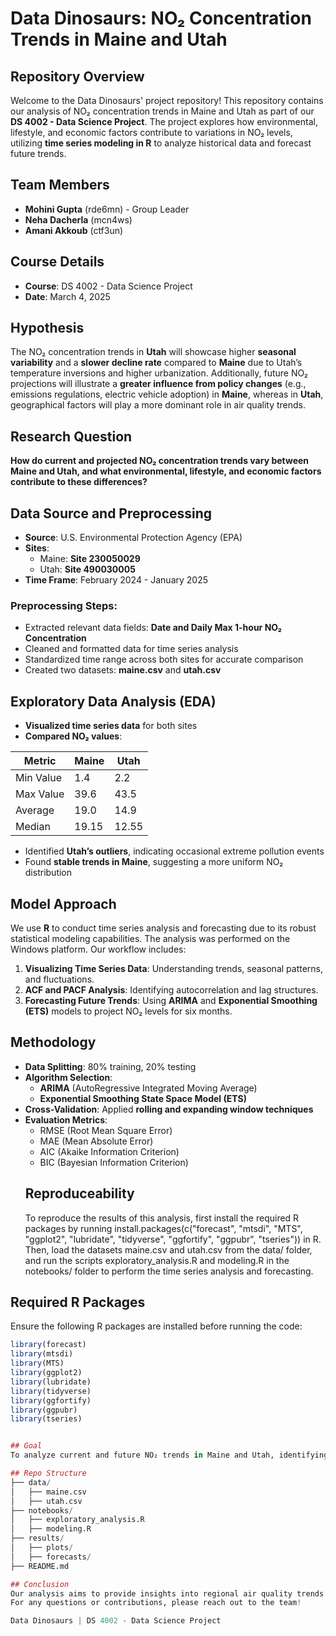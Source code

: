 # Data Dinosaurs: NO₂ Concentration Trends in Maine and Utah

## Repository Overview
Welcome to the Data Dinosaurs' project repository! This repository contains our analysis of NO₂ concentration trends in Maine and Utah as part of our **DS 4002 - Data Science Project**. The project explores how environmental, lifestyle, and economic factors contribute to variations in NO₂ levels, utilizing **time series modeling in R** to analyze historical data and forecast future trends.

## Team Members
- **Mohini Gupta** (rde6mn) - Group Leader  
- **Neha Dacherla** (mcn4ws)  
- **Amani Akkoub** (ctf3un)  

## Course Details
- **Course**: DS 4002 - Data Science Project  
- **Date**: March 4, 2025  

## Hypothesis
The NO₂ concentration trends in **Utah** will showcase higher **seasonal variability** and a **slower decline rate** compared to **Maine** due to Utah’s temperature inversions and higher urbanization. Additionally, future NO₂ projections will illustrate a **greater influence from policy changes** (e.g., emissions regulations, electric vehicle adoption) in **Maine**, whereas in **Utah**, geographical factors will play a more dominant role in air quality trends.

## Research Question
**How do current and projected NO₂ concentration trends vary between Maine and Utah, and what environmental, lifestyle, and economic factors contribute to these differences?**

## Data Source and Preprocessing
- **Source**: U.S. Environmental Protection Agency (EPA)  
- **Sites**:  
  - Maine: **Site 230050029**  
  - Utah: **Site 490030005**  
- **Time Frame**: February 2024 - January 2025  

### Preprocessing Steps:
- Extracted relevant data fields: **Date and Daily Max 1-hour NO₂ Concentration**  
- Cleaned and formatted data for time series analysis  
- Standardized time range across both sites for accurate comparison  
- Created two datasets: **maine.csv** and **utah.csv**  

## Exploratory Data Analysis (EDA)
- **Visualized time series data** for both sites  
- **Compared NO₂ values**:  

| Metric  | Maine | Utah  |
|---------|-------|-------|
| Min Value | 1.4 | 2.2 |
| Max Value | 39.6 | 43.5 |
| Average | 19.0 | 14.9 |
| Median | 19.15 | 12.55 |

- Identified **Utah’s outliers**, indicating occasional extreme pollution events  
- Found **stable trends in Maine**, suggesting a more uniform NO₂ distribution  

## Model Approach
We use **R** to conduct time series analysis and forecasting due to its robust statistical modeling capabilities. The analysis was performed on the Windows platform. Our workflow includes:

1. **Visualizing Time Series Data**: Understanding trends, seasonal patterns, and fluctuations.  
2. **ACF and PACF Analysis**: Identifying autocorrelation and lag structures.  
3. **Forecasting Future Trends**: Using **ARIMA** and **Exponential Smoothing (ETS)** models to project NO₂ levels for six months.  

## Methodology
- **Data Splitting**: 80% training, 20% testing  
- **Algorithm Selection**:  
  - **ARIMA** (AutoRegressive Integrated Moving Average)  
  - **Exponential Smoothing State Space Model (ETS)**  
- **Cross-Validation**: Applied **rolling and expanding window techniques**  
- **Evaluation Metrics**:  
  - RMSE (Root Mean Square Error)  
  - MAE (Mean Absolute Error)  
  - AIC (Akaike Information Criterion)  
  - BIC (Bayesian Information Criterion)
  ## Reproduceability
   To reproduce the results of this analysis, first install the required R packages by running install.packages(c("forecast", "mtsdi", "MTS", "ggplot2", "lubridate", "tidyverse", "ggfortify", "ggpubr", "tseries")) in R. Then, load the datasets maine.csv and utah.csv from the data/ folder, and run the scripts exploratory_analysis.R and modeling.R in the notebooks/ folder to perform the time series analysis and forecasting.

## Required R Packages
Ensure the following R packages are installed before running the code:

```r
library(forecast)
library(mtsdi)
library(MTS)
library(ggplot2)
library(lubridate)
library(tidyverse)
library(ggfortify)
library(ggpubr)
library(tseries)


## Goal
To analyze current and future NO₂ trends in Maine and Utah, identifying significant differences and their potential environmental, economic, and policy-driven causes.

## Repo Structure
├── data/
│   ├── maine.csv
│   ├── utah.csv
├── notebooks/
│   ├── exploratory_analysis.R
│   ├── modeling.R
├── results/
│   ├── plots/
│   ├── forecasts/
├── README.md

## Conclusion
Our analysis aims to provide insights into regional air quality trends and their broader implications. By comparing Maine and Utah, we hope to highlight the interplay between policy, geography, and lifestyle in shaping NO₂ levels.
For any questions or contributions, please reach out to the team!

Data Dinosaurs | DS 4002 - Data Science Project
